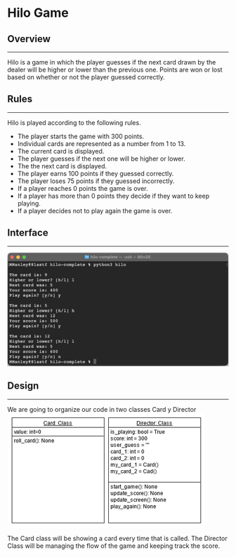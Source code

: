 # Hilo Game


## Overview
---
Hilo is a game in which the player guesses if the next card drawn by the dealer will be higher or lower than the previous one. Points are won or lost based on whether or not the player guessed correctly.

## Rules
---
 Hilo is played according to the following rules.

   - The player starts the game with 300 points.
   - Individual cards are represented as a number from 1 to 13.
   - The current card is displayed.
   - The player guesses if the next one will be higher or lower.
   - The the next card is displayed.
   - The player earns 100 points if they guessed correctly.
   - The player loses 75 points if they guessed incorrectly.
   - If a player reaches 0 points the game is over.
   - If a player has more than 0 points they decide if they want to keep playing.
   - If a player decides not to play again the game is over.

## Interface
---
![Interface of the Game](./img/hilo-screenshot.png)

## Design
---
We are going to organize our code in two classes Card y Director
![Class Design](./design_support/design.png)

The Card class will be showing a card every time that is called.
The Director Class will be managing the flow of the game and keeping track the score.

